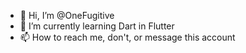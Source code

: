 - 👋 Hi, I’m @OneFugitive
- 🌱 I’m currently learning Dart in Flutter
- 📫 How to reach me, don't, or message this account

<!---
OneFugitive/OneFugitive is a ✨ special ✨ repository because its `README.md` (this file) appears on your GitHub profile.
You can click the Preview link to take a look at your changes.
--->
